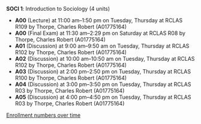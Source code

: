 **SOCI 1**: Introduction to Sociology (4 units)

- **A00** (Lecture) at 11:00 am–1:50 pm on Tuesday, Thursday at RCLAS R109 by Thorpe, Charles Robert (A01775164)
- **A00** (Final Exam) at 11:30 am–2:29 pm on Saturday at RCLAS R08 by Thorpe, Charles Robert (A01775164)
- **A01** (Discussion) at 9:00 am–9:50 am on Tuesday, Thursday at RCLAS R102 by Thorpe, Charles Robert (A01775164)
- **A02** (Discussion) at 10:00 am–10:50 am on Tuesday, Thursday at RCLAS R102 by Thorpe, Charles Robert (A01775164)
- **A03** (Discussion) at 2:00 pm–2:50 pm on Tuesday, Thursday at RCLAS R100 by Thorpe, Charles Robert (A01775164)
- **A04** (Discussion) at 3:00 pm–3:50 pm on Tuesday, Thursday at RCLAS R03 by Thorpe, Charles Robert (A01775164)
- **A05** (Discussion) at 4:00 pm–4:50 pm on Tuesday, Thursday at RCLAS R03 by Thorpe, Charles Robert (A01775164)

[Enrollment numbers over time](./SOCI1.tsv)
